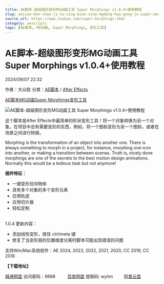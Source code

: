 ```yaml
---
title: AE脚本-超级图形变形MG动画工具 Super Morphings v1.0.4+使用教程
slug: aejiao-ben-chao-ji-tu-xing-bian-xing-mgdong-hua-gong-ju-super-morphings-v1-0-4-shi-yong-jiao-cheng
source_url: https://www.lookae.com/super-morphings-104/
category: aescripts
tags: [AE脚本, MG动画, Super Morphings, 变形工具]
---
```

# AE脚本-超级图形变形MG动画工具 Super Morphings v1.0.4+使用教程

2024/09/07 22:32

作者：大众脸
分类：[AE脚本](https://www.lookae.com/after-effects/aescripts/) / [After Effects](https://www.lookae.com/after-effects/)

[AE脚本](https://www.lookae.com/tag/ae%e8%84%9a%e6%9c%ac/)[MG动画](https://www.lookae.com/tag/mg%e5%8a%a8%e7%94%bb/)[Super Morphings](https://www.lookae.com/tag/super-morphings/)[变形工具](https://www.lookae.com/tag/%e5%8f%98%e5%bd%a2%e5%b7%a5%e5%85%b7/)

![AE脚本-超级图形变形MG动画工具 Super Morphings v1.0.4+使用教程](https://www.lookae.com/wp-content/uploads/2020/10/Super-Morphings.jpg "AE脚本-超级图形变形MG动画工具 Super Morphings v1.0.4+使用教程-LookAE.com")

这个脚本是After Effects中最简单的形状变形工具！将一个对象转换为另一个对象。在项目中总有需要变形的东西，例如，将一个图标变形为另一个图标，或者在场景之间进行转换。

Morphing is the transformation of an object into another one. There is always something to morph in a project, for instance, morphing one icon into another, or making a transition between scenes. Truth is, nicely done morphings are one of the secrets to the best motion design animations. Normally this would be a tedious task but not anymore!

**插件特征：**

* 一键变形任何物体
* 具有多个对象的多个变形元素
* 应用轨迹
* 应用切片器
* 轻松定制

[﻿﻿﻿](https://cloud.video.taobao.com//play/u/705956171/p/1/e/6/t/1/283151321076.mp4)  
1.0.4 更新内容：

* 添加线性变形，按住 ctrl/meta 键
* 修复了当变形层的位置维度分离时脚本可能出现错误的问题

支持Win/Mac系统软件：AE 2024, 2023, 2022, 2021, 2020, CC 2019, CC 2018

**【下载地址】**

[城通网盘](https://url70.ctfile.com/f/2827370-1353896021-30ccea?p=4431) 访问密码：6688          [百度网盘](https://pan.baidu.com/s/1-48sbcZR4xcKumyZFHOdJA?pwd=wyhm) 提取码: wyhm         [阿里云盘](https://www.alipan.com/s/gXRJ7QaZsd5)
